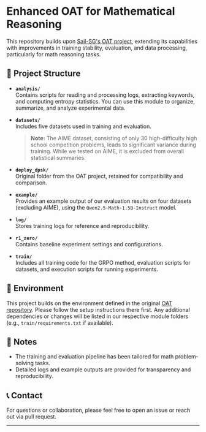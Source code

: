 # Enhanced OAT for Mathematical Reasoning

This repository builds upon [Sail-SG's OAT project](https://github.com/sail-sg/oat/tree/main/oat), extending its capabilities with improvements in training stability, evaluation, and data processing, particularly for math reasoning tasks.

## 📁 Project Structure

- **`analysis/`**  
  Contains scripts for reading and processing logs, extracting keywords, and computing entropy statistics. You can use this module to organize, summarize, and analyze experimental data.

- **`datasets/`**  
  Includes five datasets used in training and evaluation.  
  > **Note:** The AIME dataset, consisting of only 30 high-difficulty high school competition problems, leads to significant variance during training. While we tested on AIME, it is excluded from overall statistical summaries.

- **`deploy_dpsk/`**  
  Original folder from the OAT project, retained for compatibility and comparison.

- **`example/`**  
  Provides an example output of our evaluation results on four datasets (excluding AIME), using the `Qwen2.5-Math-1.5B-Instruct` model.

- **`log/`**  
  Stores training logs for reference and reproducibility.

- **`r1_zero/`**  
  Contains baseline experiment settings and configurations.

- **`train/`**  
  Includes all training code for the GRPO method, evaluation scripts for datasets, and execution scripts for running experiments.

## 🔧 Environment

This project builds on the environment defined in the original [OAT repository](https://github.com/sail-sg/oat/tree/main/oat). Please follow the setup instructions there first. Any additional dependencies or changes will be listed in our respective module folders (e.g., `train/requirements.txt` if available).

## 📌 Notes

- The training and evaluation pipeline has been tailored for math problem-solving tasks.
- Detailed logs and example outputs are provided for transparency and reproducibility.

## 📞 Contact

For questions or collaboration, please feel free to open an issue or reach out via pull request.

---

